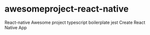 # awesomeproject-react-native
React-native Awesome project typescript boilerplate jest Create React Native App

